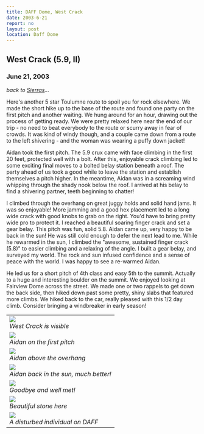```yaml
---
title: DAFF Dome, West Crack
date: 2003-6-21
report: no
layout: post
location: Daff Dome
---
```


<h2>West Crack (5.9, II)</h2>
<h3>June 21, 2003</h3>

*back to [Sierras](#/sections/trips/2003_cali)...*


Here's another 5 star Toulumne route to spoil you for rock elsewhere.
We made the short hike up to the base of the route and found one party
on the first pitch and another waiting. We hung around for an hour,
drawing out the process of getting ready. We were pretty relaxed here
near the end of our trip - no need to beat everybody to the route or
scurry away in fear of crowds. It was kind of windy though, and a couple
came down from a route to the left shivering - and the woman was wearing
a puffy down jacket!


Aidan took the first pitch. The 5.9 crux came with face climbing in the
first 20 feet, protected well with a bolt. After this, enjoyable crack
climbing led to some exciting final moves to a bolted belay station
beneath a roof. The party ahead of us took a good while to leave the
station and establish themselves a pitch higher. In the meantime,
Aidan was in a screaming wind whipping through the shady nook below the roof.
I arrived at his belay to find a shivering partner, teeth beginning to
chatter!



I climbed through the overhang on great juggy holds and solid hand jams.
It was so enjoyable! More jamming and a good hex placement led to a long
wide crack with good knobs to grab on the right. You'd have to bring pretty
wide pro to protect it. I reached a beautiful soaring finger crack and set
a gear belay. This pitch was fun, solid 5.8. Aidan came up, very happy to
be back in the sun! He was still cold enough to defer the next lead to me.
While he rewarmed in the sun, I climbed the "awesome, sustained finger crack
(5.8)" to easier climbing and a relaxing of the angle. I built a gear belay,
and surveyed my world. The rock and sun infused confidence and a sense of
peace with the world. I was happy to see a re-warmed Aidan.


He led us for a short pitch of 4th class and easy 5th to the summit. Actually
to a huge and interesting boulder on the summit. We enjoyed looking at
Fairview Dome across the street. We made one or two rappels to get down
the back side, then hiked down past some pretty, shiny slabs that featured
more climbs. We hiked back to the car, really pleased with this 1/2 day
climb. Consider bringing a windbreaker in early season! 



</td>

<td width="30%" valign=top>
<table>
<tr><td>
<a href="images/articles/trips/2003/daffdome.jpg"><img src="images/articles/trips/2003/daffdome.jpg"></a><br>
<i>West Crack is visible</i>
</td></tr>
<tr><td>
<a href="images/articles/trips/2003/daffp1.jpg"><img src="images/articles/trips/2003/daffp1.jpg"></a><br>
<i>Aidan on the first pitch</i>
</td></tr>
<tr><td>
<a href="images/articles/trips/2003/daffclimb.jpg"><img src="images/articles/trips/2003/daffclimb.jpg"></a><br>
<i>Aidan above the overhang</i>
</td></tr>
<tr><td>
<a href="images/articles/trips/2003/swondaff.jpg"><img src="images/articles/trips/2003/swondaff.jpg"></a><br>
<i>Aidan back in the sun, much better!</i>
</td></tr>
<tr><td>
<a href="images/articles/trips/2003/hullochap.jpg"><img src="images/articles/trips/2003/hullochap.jpg"></a><br>
<i>Goodbye and well met!</i>
</td></tr>
<tr><td>
<a href="images/articles/trips/2003/colorondaff.jpg"><img src="images/articles/trips/2003/colorondaff.jpg"></a><br>
<i>Beautiful stone here</i>
</td></tr>
<tr><td>
<a href="images/articles/trips/2003/ondaff.jpg"><img src="images/articles/trips/2003/ondaff.jpg"></a><br>
<i>A disturbed individual on DAFF</i>
